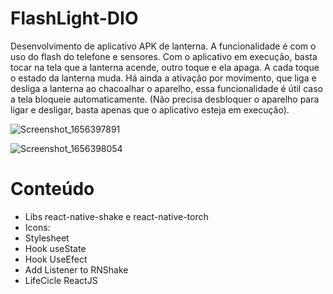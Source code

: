 # FlashLight-DIO
Desenvolvimento de aplicativo APK de lanterna. 
A funcionalidade é com o uso do flash do telefone e sensores. 
Com o aplicativo em execução, basta tocar na tela que a lanterna acende, outro toque e ela apaga. A cada toque o estado da lanterna muda. 
Há ainda a ativação por movimento, que liga e desliga a lanterna ao chacoalhar o aparelho, essa funcionalidade é útil caso a tela bloqueie automaticamente. 
(Não precisa desbloquer o aparelho para ligar e desligar, basta apenas que o aplicativo esteja em execução).

![Screenshot_1656397891](https://user-images.githubusercontent.com/106713684/176109629-19b810ec-bb48-4fda-a63e-52e4c675918c.png)

![Screenshot_1656398054](https://user-images.githubusercontent.com/106713684/176109700-eb133134-488b-4a9b-b0b8-1b8e9259618f.png)

# Conteúdo

- Libs react-native-shake e react-native-torch
- Icons: 
- Stylesheet
- Hook useState
- Hook UseEfect
- Add Listener to RNShake
- LifeCicle ReactJS

